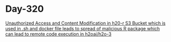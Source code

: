 # Day-320

[Unauthorized Access and Content Modification in h20-r S3 Bucket which is used in .sh and docker file leads to spread of malicious R package which can lead to remote code execution in h2oai/h2o-3](https://huntr.com/bounties/6a69952f-a1ba-4dee-9d8c-e87f52508b58/)
